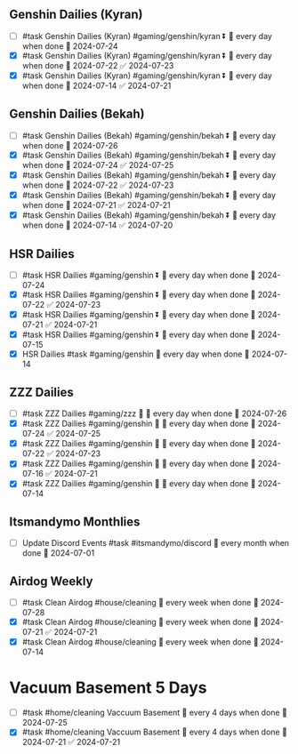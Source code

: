 ## Genshin Dailies (Kyran)
- [ ] #task Genshin Dailies (Kyran) #gaming/genshin/kyran ⏬ 🔁 every day when done 📅 2024-07-24
- [x] #task Genshin Dailies (Kyran) #gaming/genshin/kyran ⏬ 🔁 every day when done 📅 2024-07-22 ✅ 2024-07-23
- [x] #task Genshin Dailies (Kyran) #gaming/genshin/kyran ⏬ 🔁 every day when done 📅 2024-07-14 ✅ 2024-07-21

## Genshin Dailies (Bekah)
- [ ] #task Genshin Dailies (Bekah) #gaming/genshin/bekah ⏬ 🔁 every day when done 📅 2024-07-26
- [x] #task Genshin Dailies (Bekah) #gaming/genshin/bekah ⏬ 🔁 every day when done 📅 2024-07-24 ✅ 2024-07-25
- [x] #task Genshin Dailies (Bekah) #gaming/genshin/bekah ⏬ 🔁 every day when done 📅 2024-07-22 ✅ 2024-07-23
- [x] #task Genshin Dailies (Bekah) #gaming/genshin/bekah ⏬ 🔁 every day when done 📅 2024-07-21 ✅ 2024-07-21
- [x] #task Genshin Dailies (Bekah) #gaming/genshin/bekah ⏬ 🔁 every day when done 📅 2024-07-14 ✅ 2024-07-20

## HSR Dailies
- [ ] #task HSR Dailies #gaming/genshin ⏬ 🔁 every day when done 📅 2024-07-24
- [x] #task HSR Dailies #gaming/genshin ⏬ 🔁 every day when done 📅 2024-07-22 ✅ 2024-07-23
- [x] #task HSR Dailies #gaming/genshin ⏬ 🔁 every day when done 📅 2024-07-21 ✅ 2024-07-21
- [x] #task HSR Dailies #gaming/genshin ⏬ 🔁 every day when done 📅 2024-07-15
- [x] HSR Dailies #task #gaming/genshin 🔁 every day when done 📅 2024-07-14

## ZZZ Dailies
- [ ] #task ZZZ Dailies #gaming/zzz 🔽 🔁 every day when done 📅 2024-07-26
- [x] #task ZZZ Dailies #gaming/genshin 🔽 🔁 every day when done 📅 2024-07-24 ✅ 2024-07-25
- [x] #task ZZZ Dailies #gaming/genshin 🔽 🔁 every day when done 📅 2024-07-22 ✅ 2024-07-23
- [x] #task ZZZ Dailies #gaming/genshin 🔽 🔁 every day when done 📅 2024-07-16 ✅ 2024-07-21
- [x] #task ZZZ Dailies #gaming/genshin 🔽 🔁 every day when done 📅 2024-07-14
## Itsmandymo Monthlies
- [ ] Update Discord Events #task #itsmandymo/discord 🔁 every month when done 📅 2024-07-01

## Airdog Weekly
- [ ] #task Clean Airdog #house/cleaning 🔁 every week when done 📅 2024-07-28
- [x] #task Clean Airdog #house/cleaning 🔁 every week when done 📅 2024-07-21 ✅ 2024-07-21
- [x] #task Clean Airdog #house/cleaning 🔁 every week when done 📅 2024-07-14

# Vacuum Basement 5 Days
- [ ] #task #home/cleaning Vaccuum Basement 🔁 every 4 days when done 📅 2024-07-25
- [x] #task #home/cleaning Vaccuum Basement 🔁 every 4 days when done 📅 2024-07-21 ✅ 2024-07-21